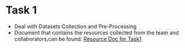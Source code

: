 
# Task 1
- Deal with Datasets Collection and Pre-Processing
- Document that contains the resources collected from the team and collaborators,can be found: [Resource Doc for 
Task1](https://docs.google.com/document/d/1hX71wgn5pUTb7d520zBXIliD_wqkT2oh9h5YQxJj848/edit?usp=sharing)



